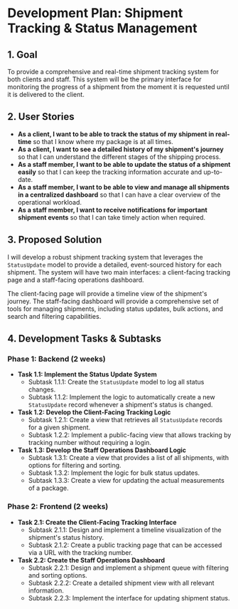 # Development Plan: Shipment Tracking & Status Management

## 1. Goal

To provide a comprehensive and real-time shipment tracking system for both clients and staff. This system will be the primary interface for monitoring the progress of a shipment from the moment it is requested until it is delivered to the client.

## 2. User Stories

* **As a client, I want to be able to track the status of my shipment in real-time** so that I know where my package is at all times.
* **As a client, I want to see a detailed history of my shipment's journey** so that I can understand the different stages of the shipping process.
* **As a staff member, I want to be able to update the status of a shipment easily** so that I can keep the tracking information accurate and up-to-date.
* **As a staff member, I want to be able to view and manage all shipments in a centralized dashboard** so that I can have a clear overview of the operational workload.
* **As a staff member, I want to receive notifications for important shipment events** so that I can take timely action when required.

## 3. Proposed Solution

I will develop a robust shipment tracking system that leverages the `StatusUpdate` model to provide a detailed, event-sourced history for each shipment. The system will have two main interfaces: a client-facing tracking page and a staff-facing operations dashboard.

The client-facing page will provide a timeline view of the shipment's journey. The staff-facing dashboard will provide a comprehensive set of tools for managing shipments, including status updates, bulk actions, and search and filtering capabilities.

## 4. Development Tasks & Subtasks

### **Phase 1: Backend (2 weeks)**

* **Task 1.1: Implement the Status Update System**
  * Subtask 1.1.1: Create the `StatusUpdate` model to log all status changes.
  * Subtask 1.1.2: Implement the logic to automatically create a new `StatusUpdate` record whenever a shipment's status is changed.
* **Task 1.2: Develop the Client-Facing Tracking Logic**
  * Subtask 1.2.1: Create a view that retrieves all `StatusUpdate` records for a given shipment.
  * Subtask 1.2.2: Implement a public-facing view that allows tracking by tracking number without requiring a login.
* **Task 1.3: Develop the Staff Operations Dashboard Logic**
  * Subtask 1.3.1: Create a view that provides a list of all shipments, with options for filtering and sorting.
  * Subtask 1.3.2: Implement the logic for bulk status updates.
  * Subtask 1.3.3: Create a view for updating the actual measurements of a package.

### **Phase 2: Frontend (2 weeks)**

* **Task 2.1: Create the Client-Facing Tracking Interface**
  * Subtask 2.1.1: Design and implement a timeline visualization of the shipment's status history.
  * Subtask 2.1.2: Create a public tracking page that can be accessed via a URL with the tracking number.
* **Task 2.2: Create the Staff Operations Dashboard**
  * Subtask 2.2.1: Design and implement a shipment queue with filtering and sorting options.
  * Subtask 2.2.2: Create a detailed shipment view with all relevant information.
  * Subtask 2.2.3: Implement the interface for updating shipment status.
